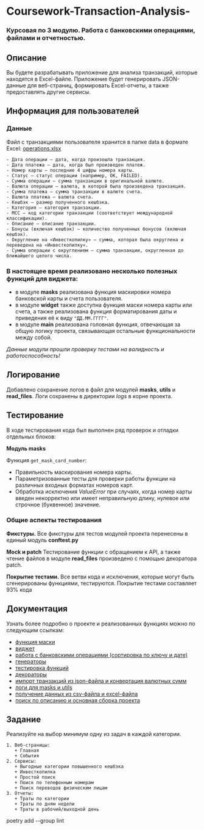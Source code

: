# Coursework-Transaction-Analysis-
### Курсовая по 3 модулю. Работа с банковскими операциями, файлами и отчетностью.

## Описание
Вы будете разрабатывать приложение для анализа транзакций, которые находятся в Excel-файле. 
Приложение будет генерировать JSON-данные для веб-страниц, формировать Excel-отчеты, а также предоставлять другие сервисы.

## Информация для пользователей
### Данные
Файл с транзакциями пользователя хранится в папке data в формате Excel: [operations.xlsx](data/operations.xlsx)

```Описание данных
- Дата операции — дата, когда произошла транзакция.
- Дата платежа — дата, когда был произведен платеж.
- Номер карты — последние 4 цифры номера карты.
- Статус — статус операции (например, OK, FAILED).
- Сумма операции — сумма транзакции в оригинальной валюте.
- Валюта операции — валюта, в которой была произведена транзакция.
- Сумма платежа — сумма транзакции в валюте счета.
- Валюта платежа — валюта счета.
- Кешбэк — размер полученного кешбэка.
- Категория — категория транзакции.
- MCC — код категории транзакции (соответствует международной классификации).
- Описание — описание транзакции.
- Бонусы (включая кешбэк) — количество полученных бонусов (включая кешбэк).
- Округление на «Инвесткопилку» — сумма, которая была округлена и переведена на «Инвесткопилку».
- Сумма операции с округлением — сумма транзакции, округленная до ближайшего целого числа.
```
### В настоящее время реализовано несколько полезных функций для виджета:
+ в модуле **masks** реализована функция маскировки номера банковской карты и счета пользователя.
+ в модуле **widget** также доступна функция маски номера карты или счета, а также реализована функция форматирования даты и приведения её к виду `"ДД.ММ.ГГГГ"`.
+ в модуле **main** реализована головная функция, отвечающая за общую логику проекта, связывающая остальные функциональности между собой.

_Данные модули прошли проверку тестами на валидность и работоспособность!_


## Логирование
Добавлено сохранение логов в файл для модулей **masks**, **utils** и **read_files**.
Логи сохранены в директории _logs_ в корне проекта.

## Тестирование
В ходе тестирования кода был выполнен ряд проверок и отладки отдельных блоков:

**Модуль masks**  

Функция `get_mask_card_number`:
+ Правильность маскирования номера карты.
+ Параметризованные тесты для проверки работы функции на различных входных форматах номеров карт.
+ Обработка исключения _ValueError_ при случаях, когда номер карты введен некорректно или имеет неправильную длину, нулевое или строчное (буквенное) значение. 


### Общие аспекты тестирования
**Фикстуры.** 
Все фикстуры для тестов модулей проекта перенесены в единый модуль **conftest.py**

**Mock и patch**
Тестирование функции с обращением к API, а также чтение файлов в модуле **read_files** произведено с помощью декоратора patch.

**Покрытие тестами.** 
Все ветви кода и исключения, которые могут быть сгенерированы функциями, тестируются.
Покрытие тестами составляет 93% кода


## Документация
Узнать более подробно о проекте и реализованных функциях можно по следующим ссылкам:
- [функция маски](Homework_9.1.md)
- [виджет](Homework_9.2.md)
- [работа с банковскими операциями (сортировка по ключу и дате)](Homework_10.1.md)
- [генераторы](Homework_11.1.md)
- [тестировка функций](Homework_10.2.md)
- [декораторы](Homework_11.2.md)
- [импорт транзакций из json-файла и конвертация валютных сумм](Homework_12.1.md)
- [логи для masks и utils](Homework_12.2.md)
- [получение данных из csv-файла и excel-файла](Homework_13.1.md)
- [поиск по описанию и основная сборка проекта](Homework_13.2.md)

## Задание
Реализуйте на выбор минимум одну из задач в каждой категории.

```Задачи по категориям:
1. Веб-страницы:
   + Главная
   + События
2. Сервисы:
   + Выгодные категории повышенного кешбэка
   + Инвесткопилка
   + Простой поиск
   + Поиск по телефонным номерам
   + Поиск переводов физическим лицам
3. Отчеты:
   + Траты по категории
   + Траты по дням недели
   + Траты в рабочий/выходной день
```

poetry add --group lint